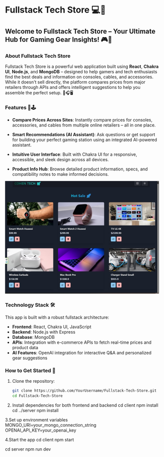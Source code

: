 # Fullstack Tech Store 💻🛒

## Welcome to Fullstack Tech Store – Your Ultimate Hub for Gaming Gear Insights! 🎮🚀

### About Fullstack Tech Store
Fullstack Tech Store is a powerful web application built using **React**, **Chakra UI**, **Node.js**, and **MongoDB** – designed to help gamers and tech enthusiasts find the best deals and information on consoles, cables, and accessories.  
While it doesn't sell directly, the platform compares prices from major retailers through APIs and offers intelligent suggestions to help you assemble the perfect setup. 🧠🎧🖥️

### Features 🎯🕹️
- **Compare Prices Across Sites**: Instantly compare prices for consoles, accessories, and cables from multiple online retailers – all in one place.

- **Smart Recommendations (AI Assistant)**: Ask questions or get support for building your perfect gaming station using an integrated AI-powered assistant.

- **Intuitive User Interface**: Built with Chakra UI for a responsive, accessible, and sleek design across all devices.

- **Product Info Hub**: Browse detailed product information, specs, and compatibility notes to make informed decisions.

![project_image_ts2.jpg](https://github.com/007matan/Fullstack-Tech-Store/blob/master/project_image_ts2.jpg)  

### Technology Stack 🛠️
This app is built with a robust fullstack architecture:
- **Frontend**: React, Chakra UI, JavaScript  
- **Backend**: Node.js with Express  
- **Database**: MongoDB  
- **APIs**: Integration with e-commerce APIs to fetch real-time prices and product data  
- **AI Features**: OpenAI integration for interactive Q&A and personalized gear suggestions  

### How to Get Started 🚀
1. Clone the repository:
   ```bash
   git clone https://github.com/YourUsername/Fullstack-Tech-Store.git
   cd Fullstack-Tech-Store
   
2. Install dependencies for both frontend and backend
   cd client
   npm install
   cd ../server
   npm install

3.Set up environment variables
   MONGO_URI=your_mongo_connection_string
   OPENAI_API_KEY=your_openai_key

4.Start the app
   cd client
   npm start

   cd server
   npm run dev


   
